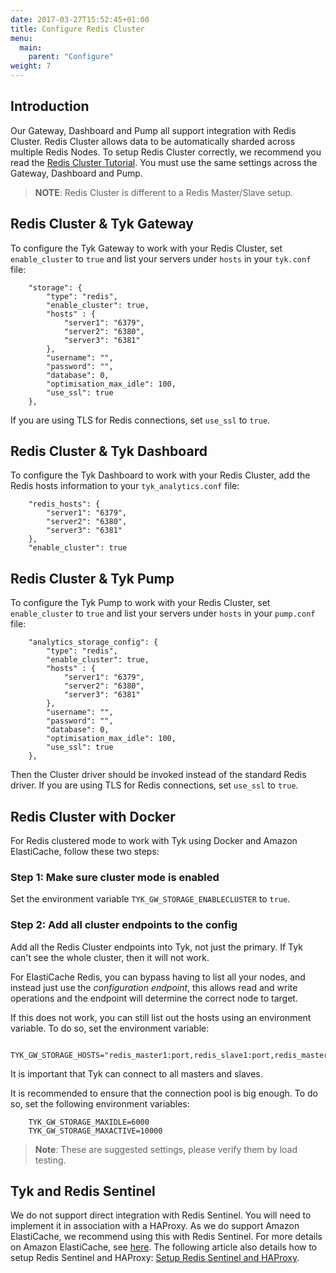 ```yaml
---
date: 2017-03-27T15:52:45+01:00
title: Configure Redis Cluster
menu:
  main:
    parent: "Configure"
weight: 7 
---
```


## <a name="introduction"></a>Introduction

Our Gateway, Dashboard and Pump all support integration with Redis Cluster. Redis Cluster allows data to be automatically sharded across multiple Redis Nodes. To setup Redis Cluster correctly, we recommend you read the [Redis Cluster Tutorial](https://redis.io/topics/cluster-tutorial). You must use the same settings across the Gateway, Dashboard and Pump.

> **NOTE**: Redis Cluster is different to a Redis Master/Slave setup.


## <a name="redis-cluster-gateway"></a> Redis Cluster & Tyk Gateway 

To configure the Tyk Gateway to work with your Redis Cluster, set `enable_cluster` to `true` and list your servers under `hosts` in your `tyk.conf` file:

```{json}
	"storage": {
	    "type": "redis",
	    "enable_cluster": true,
	    "hosts" : {
	        "server1": "6379",
	        "server2": "6380",
	        "server3": "6381"
	    },
	    "username": "",
	    "password": "",
	    "database": 0,
	    "optimisation_max_idle": 100,
	    "use_ssl": true
	},
```

If you are using TLS for Redis connections, set `use_ssl` to `true`.

## <a name="redis-cluster-dashboard"></a> Redis Cluster & Tyk Dashboard

To configure the Tyk Dashboard to work with your Redis Cluster, add the Redis hosts information to your `tyk_analytics.conf` file:

```{json}
	"redis_hosts": {
	    "server1": "6379",
	    "server2": "6380",
	    "server3": "6381"
	},
	"enable_cluster": true
```


## <a name="redis-cluster-pump"></a> Redis Cluster & Tyk Pump

To configure the Tyk Pump to work with your Redis Cluster, set `enable_cluster` to `true` and list your servers under `hosts` in your `pump.conf` file:

```{json}
	"analytics_storage_config": {
	    "type": "redis",
	    "enable_cluster": true,
	    "hosts" : {
	        "server1": "6379",
	        "server2": "6380",
	        "server3": "6381"
	    },
	    "username": "",
	    "password": "",
	    "database": 0,
	    "optimisation_max_idle": 100,
	    "use_ssl": true
	},
```
Then the Cluster driver should be invoked instead of the standard Redis driver. If you are using TLS for Redis connections, set `use_ssl` to `true`.

## <a name="redis-cluster-docker"></a> Redis Cluster with Docker

For Redis clustered mode to work with Tyk using Docker and Amazon ElastiCache, follow these two steps:

### Step 1: Make sure cluster mode is enabled

Set the environment variable `TYK_GW_STORAGE_ENABLECLUSTER` to `true`.

### Step 2: Add all cluster endpoints to the config

Add all the Redis Cluster endpoints into Tyk, not just the primary. If Tyk can't see the whole cluster, then it will not work.

For ElastiCache Redis, you can bypass having to list all your nodes, and instead just use the *configuration endpoint*, this allows read and write operations and the endpoint will determine the correct node to target.

If this does not work, you can still list out the hosts using an environment variable. To do so, set the environment variable:

```{.copyWrapper}
    TYK_GW_STORAGE_HOSTS="redis_master1:port,redis_slave1:port,redis_master2:port,redis_slave2:port,redis_master3:port,redis_slave3:port"
```

It is important that Tyk can connect to all masters and slaves.

It is recommended to ensure that the connection pool is big enough. To do so, set the following environment variables:

```{.copyWrapper}
    TYK_GW_STORAGE_MAXIDLE=6000
    TYK_GW_STORAGE_MAXACTIVE=10000
```

> **Note**: These are suggested settings, please verify them by load testing.

## <a name="sentinel"></a>Tyk and Redis Sentinel
We do not support direct integration with Redis Sentinel. You will need to implement it in association with a HAProxy. As we do support Amazon ElastiCache, we recommend using this with Redis Sentinel. For more details on Amazon ElastiCache, see [here](https://aws.amazon.com/elasticache/). The following article also details how to setup Redis Sentinel and HAProxy: [Setup Redis Sentinel and HAProxy](https://discuss.pivotal.io/hc/en-us/articles/205309388-How-to-setup-HAProxy-and-Redis-Sentinel-for-automatic-failover-between-Redis-Master-and-Slave-servers).



